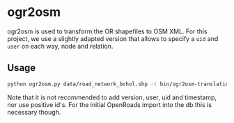 # ogr2osm
ogr2osm is used to transform the OR shapefiles to OSM XML. For this project, we use a slightly adapted version that allows to specify a `uid` and `user` on each way, node and relation.

## Usage

```bash 
python ogr2osm.py data/road_network_bohol.shp -t bin/ogr2osm-translations/or-crid.py --add-version --add-user="openroads" --add-uid="1919292 --positive-id --add-timestamp"
```

Note that it is not recommended to add version, user, uid and timestamp, nor use positive id's. For the initial OpenRoads import into the db this is necessary though.